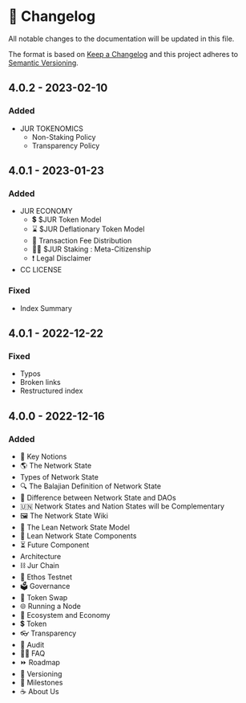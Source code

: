 # 🔢 Changelog

All notable changes to the documentation will be updated in this file.

The format is based on [Keep a Changelog](http://keepachangelog.com/) and this project adheres to [Semantic Versioning](http://semver.org/).

## 4.0.2 - 2023-02-10

### Added

* JUR TOKENOMICS
  * Non-Staking Policy
  * Transparency Policy

## 4.0.1 - 2023-01-23

### Added

* JUR ECONOMY
  * 💲 $JUR Token Model
  * ⌛️ $JUR Deflationary Token Model
  * 🏦 Transaction Fee Distribution
  * 🦹‍♂️ $JUR Staking : Meta-Citizenship
  * ❗️ Legal Disclaimer
* CC LICENSE

### Fixed

* Index Summary



## 4.0.1 - 2022-12-22

### Fixed

* Typos
* Broken links
* Restructured index



## 4.0.0 - 2022-12-16

### Added

* 🔬 Key Notions
* 🌎 The Network State
* Types of Network State
* 🔍 The Balajian Definition of Network State
* 🔘 Difference between Network State and DAOs
* 🇺🇳 Network States and Nation States will be Complementary
* 🖼 The Network State Wiki
* 🏴 The Lean Network State Model
* 🧱 Lean Network State Components
* ⏳ Future Component
* Architecture
* ⛓ Jur Chain
* 💓 Ethos Testnet
* 🗳 Governance
* 💱 Token Swap
* 🌐 Running a Node
* 🌳 Ecosystem and Economy
* 💲 Token
* 👓 Transparency
* 🔐 Audit
* 🙋‍♀️ FAQ
* ⏩ Roadmap
* 🔁 Versioning
* 🚩 Milestones
* ☕️ About Us
